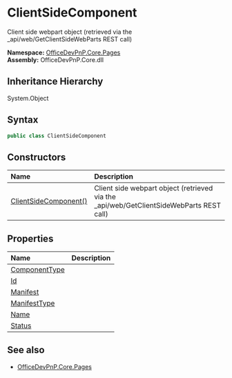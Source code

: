 # ClientSideComponent
Client side webpart object (retrieved via the _api/web/GetClientSideWebParts REST call)  

**Namespace:** [OfficeDevPnP.Core.Pages](OfficeDevPnP.Core.Pages.md)  
**Assembly:** OfficeDevPnP.Core.dll  
## Inheritance Hierarchy
System.Object  

## Syntax
```C#
public class ClientSideComponent
```
## Constructors
|**Name**|**Description**|
|:-----|:-----|
| [ClientSideComponent()](OfficeDevPnP.Core.Pages.ClientSideComponent.ctor1.md) |  Client side webpart object (retrieved via the _api/web/GetClientSideWebParts REST call) 
## Properties
|**Name**|**Description**|
|:-----|:-----|
| [ComponentType](OfficeDevPnP.Core.Pages.ClientSideComponent.ComponentType.md) | 
| [Id](OfficeDevPnP.Core.Pages.ClientSideComponent.Id.md) | 
| [Manifest](OfficeDevPnP.Core.Pages.ClientSideComponent.Manifest.md) | 
| [ManifestType](OfficeDevPnP.Core.Pages.ClientSideComponent.ManifestType.md) | 
| [Name](OfficeDevPnP.Core.Pages.ClientSideComponent.Name.md) | 
| [Status](OfficeDevPnP.Core.Pages.ClientSideComponent.Status.md) | 
## See also
- [OfficeDevPnP.Core.Pages](OfficeDevPnP.Core.Pages.md)
